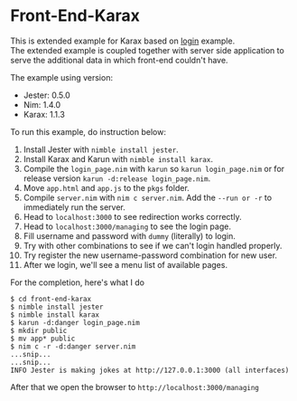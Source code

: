 # Front-End-Karax
This is extended example for Karax based on [login][login-example] example.  
The extended example is coupled together with server side application to
serve the additional data in which front-end couldn't have.

The example using version:

* Jester: 0.5.0
* Nim: 1.4.0
* Karax: 1.1.3

To run this example, do instruction below:

1. Install Jester with `nimble install jester`.
2. Install Karax and Karun with `nimble install karax`.
3. Compile the `login_page.nim` with `karun` so `karun login_page.nim` or for release version `karun -d:release login_page.nim`.
4. Move `app.html` and `app.js` to the `pkgs` folder.
5. Compile `server.nim` with `nim c server.nim`. Add the `--run or -r` to immediately run the server.
6. Head to `localhost:3000` to see redirection works correctly.
7. Head to `localhost:3000/managing` to see the login page.
8. Fill username and password with `dummy` (literally) to login.
9. Try with other combinations to see if we can't login handled properly.
10. Try register the new username-password combination for new user.
11. After we login, we'll see a menu list of available pages.

For the completion, here's what I do

```
$ cd front-end-karax
$ nimble install jester
$ nimble install karax
$ karun -d:danger login_page.nim
$ mkdir public
$ mv app* public
$ nim c -r -d:danger server.nim
...snip...
...snip...
INFO Jester is making jokes at http://127.0.0.1:3000 (all interfaces)
```

After that we open the browser to `http://localhost:3000/managing`

[login-example]: https://github.com/pragmagic/karax/blob/master/examples/login.nim 
[karun]: https://github.com/pragmagic/karax/blob/master/karax/tools/karun.nim
